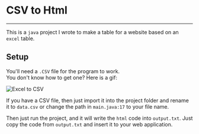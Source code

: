 # CSV to Html

---------------
This is a `java` project I wrote to make a table for a website based on an `excel` table.
## Setup
You'll need a `.CSV` file for the program to work. <br>
You don't know how to get one? Here is a gif:

![Excel to CSV](https://support.airtable.com/hc/article_attachments/360095076833/save_as_csv.gif)

If you have a CSV file, then just import it into the project folder and rename it to `data.csv` or change the path in `main.java:17` to your file name. 

Then just run the project, and it will write the `html` code into `output.txt`.
Just copy the code from `output.txt` and insert it to your web application.